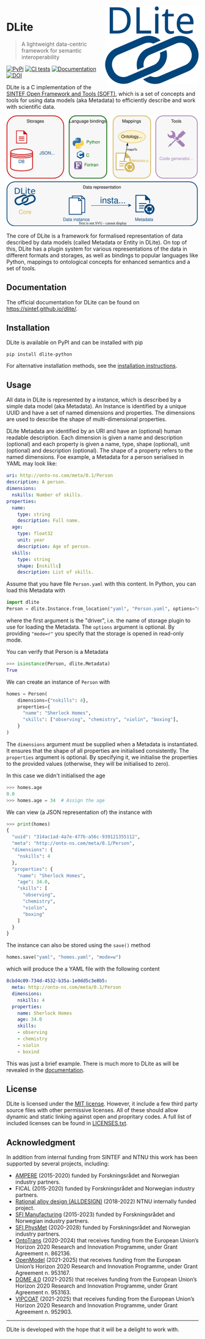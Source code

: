 <img src="doc/_static/logo.svg" align="right" />


DLite
=====
> A lightweight data-centric framework for semantic interoperability

[![PyPi](https://img.shields.io/pypi/v/dlite-python.svg)](https://pypi.org/project/DLite-Python/)
[![CI tests](https://github.com/sintef/dlite/workflows/CI%20tests/badge.svg)](https://github.com/SINTEF/dlite/actions)
[![Documentation](https://img.shields.io/badge/documentation-informational?logo=githubpages)](https://sintef.github.io/dlite/index.html)
[![DOI](https://zenodo.org/badge/207571283.svg)](https://zenodo.org/badge/latestdoi/207571283)



DLite is a C implementation of the [SINTEF Open Framework and Tools
(SOFT)][SOFT], which is a set of concepts and tools for using data
models (aka Metadata) to efficiently describe and work with scientific
data.

![DLite overview](doc/_static/overview.svg)

The core of DLite is a framework for formalised representation of data
described by data models (called Metadata or Entity in DLite).
On top of this, DLite has a plugin system for various representations of
the data in different formats and storages, as well as bindings to popular
languages like Python, mappings to ontological concepts for enhanced
semantics and a set of tools.


Documentation
-------------
The official documentation for DLite can be found on https://sintef.github.io/dlite/.


Installation
------------
DLite is available on PyPI and can be installed with pip

```shell
pip install dlite-python
```

For alternative installation methods, see the [installation instructions].


Usage
-----
All data in DLite is represented by a instance, which is described by
a simple data model (aka Metadata).  An Instance is identified by a
unique UUID and have a set of named dimensions and properties.  The
dimensions are used to describe the shape of multi-dimensional
properties.

DLite Metadata are identified by an URI and have an (optional) human
readable description.  Each dimension is given a name and description
(optional) and each property is given a name, type, shape (optional),
unit (optional) and description (optional).  The shape of a property
refers to the named dimensions.  Foe example, a Metadata for a person
serialised in YAML may look like:

```yaml
uri: http://onto-ns.com/meta/0.1/Person
description: A person.
dimensions:
  nskills: Number of skills.
properties:
  name:
    type: string
    description: Full name.
  age:
    type: float32
    unit: year
    description: Age of person.
  skills:
    type: string
    shape: [nskills]
    description: List of skills.
```

Assume that you have file `Person.yaml` with this content.
In Python, you can load this Metadata with

```python
import dlite
Person = dlite.Instance.from_location("yaml", "Person.yaml", options="mode=r")
```

where the first argument is the "driver", i.e. the name of storage
plugin to use for loading the Metadata.  The `options` argument is
optional.  By providing `"mode=r"` you specify that the storage is
opened in read-only mode.

You can verify that Person is a Metadata

```python
>>> isinstance(Person, dlite.Metadata)
True
```

We can create an instance of `Person` with

```python
homes = Person(
    dimensions={"nskills": 4},
    properties={
      "name": "Sherlock Homes",
      "skills": ["observing", "chemistry", "violin", "boxing"],
    }
)
```

The `dimensions` argument must be supplied when a Metadata is
instantiated.  It ensures that the shape of all properties are
initialised consistently.  The `properties` argument is optional.
By specifying it, we initialise the properties to the provided values
(otherwise, they will be initialised to zero).

In this case we didn't initialised the age
```python
>>> homes.age
0.0
>>> homes.age = 34  # Assign the age
```

We can view (a JSON representation of) the instance with

```python
>>> print(homes)
{
  "uuid": "314ac1ad-4a7e-477b-a56c-939121355112",
  "meta": "http://onto-ns.com/meta/0.1/Person",
  "dimensions": {
    "nskills": 4
  },
  "properties": {
    "name": "Sherlock Homes",
    "age": 34.0,
    "skills": [
      "observing",
      "chemistry",
      "violin",
      "boxing"
    ]
  }
}
```

The instance can also be stored using the `save()` method

```python
homes.save("yaml", "homes.yaml", "mode=w")
```

which will produce the a YAML file with the following content

```yaml
8cbd4c09-734d-4532-b35a-1e0dd5c3e8b5:
  meta: http://onto-ns.com/meta/0.1/Person
  dimensions:
    nskills: 4
  properties:
    name: Sherlock Homes
    age: 34.0
    skills:
    - observing
    - chemistry
    - violin
    - boxind
```

This was just a brief example.
There is much more to DLite as will be revealed in the [documentation].


License
-------
DLite is licensed under the [MIT license](LICENSE).  However, it
include a few third party source files with other permissive licenses.
All of these should allow dynamic and static linking against open and
propritary codes.  A full list of included licenses can be found in
[LICENSES.txt](src/utils/LICENSES.txt).


Acknowledgment
--------------
In addition from internal funding from SINTEF and NTNU this work has
been supported by several projects, including:

  - [AMPERE](https://www.sintef.no/en/projects/2015/ampere-aluminium-alloys-with-mechanical-properties-and-electrical-conductivity-at-elevated-temperatures/) (2015-2020) funded by Forskningsrådet and Norwegian industry partners.
  - FICAL (2015-2020) funded by Forskningsrådet and Norwegian industry partners.
  - [Rational alloy design (ALLDESIGN)](https://www.ntnu.edu/digital-transformation/alldesign) (2018-2022) NTNU internally funded project.
  - [SFI Manufacturing](https://www.sfimanufacturing.no/) (2015-2023) funded by Forskningsrådet and Norwegian industry partners.
  - [SFI PhysMet](https://www.ntnu.edu/physmet) (2020-2028) funded by Forskningsrådet and Norwegian industry partners.
  - [OntoTrans](https://cordis.europa.eu/project/id/862136) (2020-2024) that receives funding from the European Union’s Horizon 2020 Research and Innovation Programme, under Grant Agreement n. 862136.
  - [OpenModel](https://www.open-model.eu/) (2021-2025) that receives funding from the European Union’s Horizon 2020 Research and Innovation Programme, under Grant Agreement n. 953167.
  - [DOME 4.0](https://dome40.eu/) (2021-2025) that receives funding from the European Union’s Horizon 2020 Research and Innovation Programme, under Grant Agreement n. 953163.
  - [VIPCOAT](https://www.vipcoat.eu/) (2021-2025) that receives funding from the European Union’s Horizon 2020 Research and Innovation Programme, under Grant Agreement n. 952903.


---

DLite is developed with the hope that it will be a delight to work with.

[installation instructions]: https://sintef.github.io/dlite/getting_started/installation.html
[documentation]: https://sintef.github.io/dlite/index.html
[SOFT]: https://www.sintef.no/en/publications/publication/1553408/
[UUID]: https://en.wikipedia.org/wiki/Universally_unique_identifier
